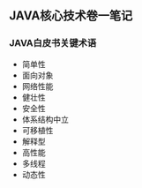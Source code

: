 ## JAVA核心技术卷一笔记
### JAVA白皮书关键术语
* 简单性
* 面向对象
* 网络性能
* 健壮性
* 安全性
* 体系结构中立
* 可移植性
* 解释型
* 高性能
* 多线程
* 动态性
  
